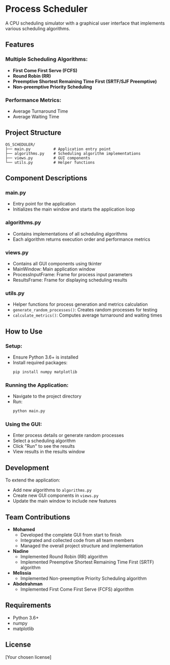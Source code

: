 # Process Scheduler

A CPU scheduling simulator with a graphical user interface that implements various scheduling algorithms.

## Features

### Multiple Scheduling Algorithms:
- **First Come First Serve (FCFS)**
- **Round Robin (RR)**
- **Preemptive Shortest Remaining Time First (SRTF/SJF Preemptive)**
- **Non-preemptive Priority Scheduling**

### Performance Metrics:
- Average Turnaround Time
- Average Waiting Time

## Project Structure

```
OS_SCHEDULER/
├── main.py          # Application entry point
├── algorithms.py    # Scheduling algorithm implementations
├── views.py         # GUI components
└── utils.py         # Helper functions
```

## Component Descriptions

### main.py
- Entry point for the application
- Initializes the main window and starts the application loop

### algorithms.py
- Contains implementations of all scheduling algorithms
- Each algorithm returns execution order and performance metrics

### views.py
- Contains all GUI components using tkinter
- MainWindow: Main application window
- ProcessInputFrame: Frame for process input parameters
- ResultsFrame: Frame for displaying scheduling results

### utils.py
- Helper functions for process generation and metrics calculation
- `generate_random_processes()`: Creates random processes for testing
- `calculate_metrics()`: Computes average turnaround and waiting times

## How to Use

### Setup:
- Ensure Python 3.6+ is installed
- Install required packages:
  ```bash
  pip install numpy matplotlib
  ```

### Running the Application:
- Navigate to the project directory
- Run:
  ```bash
  python main.py
  ```

### Using the GUI:
- Enter process details or generate random processes
- Select a scheduling algorithm
- Click "Run" to see the results
- View results in the results window

## Development
To extend the application:
- Add new algorithms to `algorithms.py`
- Create new GUI components in `views.py`
- Update the main window to include new features

## Team Contributions
- **Mohamed**
  - Developed the complete GUI from start to finish
  - Integrated and collected code from all team members
  - Managed the overall project structure and implementation
- **Nadine**
  - Implemented Round Robin (RR) algorithm
  - Implemented Preemptive Shortest Remaining Time First (SRTF) algorithm
- **Melissia**
  - Implemented Non-preemptive Priority Scheduling algorithm
- **Abdelrahman**
  - Implemented First Come First Serve (FCFS) algorithm

## Requirements
- Python 3.6+
- numpy
- matplotlib

## License

[Your chosen license] 